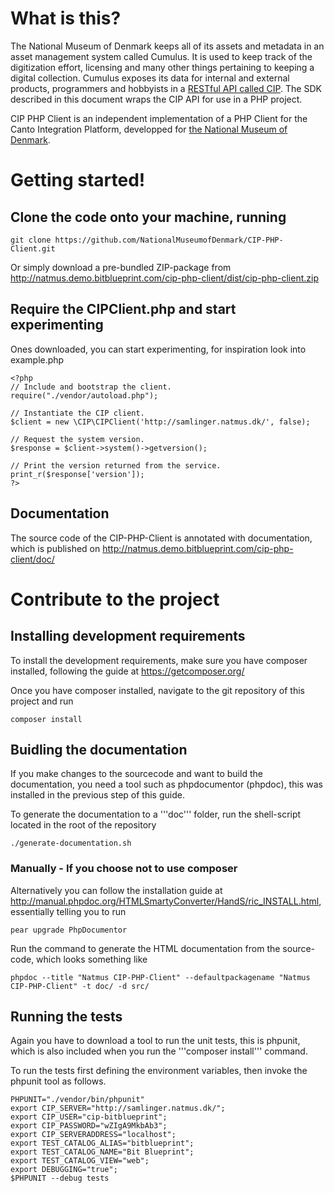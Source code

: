 # What is this?

The National Museum of Denmark keeps all of its assets and metadata in an asset management system called Cumulus. It is used to keep track of the digitization effort, licensing and many other things pertaining to keeping a digital collection. Cumulus exposes its data for internal and external products, programmers and hobbyists in a [RESTful API called CIP](http://samlinger.natmus.dk/CIP/doc/CIP.html). The SDK described in this document wraps the CIP API for use in a PHP project.

CIP PHP Client is an independent implementation of a PHP Client for the Canto Integration Platform, developped for [the National Museum of Denmark](http://digital.natmus.dk/).

# Getting started!

## Clone the code onto your machine, running

	git clone https://github.com/NationalMuseumofDenmark/CIP-PHP-Client.git

Or simply download a pre-bundled ZIP-package from http://natmus.demo.bitblueprint.com/cip-php-client/dist/cip-php-client.zip
	
## Require the CIPClient.php and start experimenting

Ones downloaded, you can start experimenting, for inspiration look into example.php

	<?php
	// Include and bootstrap the client.
	require("./vendor/autoload.php");
	
	// Instantiate the CIP client.
	$client = new \CIP\CIPClient('http://samlinger.natmus.dk/', false);
	
	// Request the system version.
	$response = $client->system()->getversion();
	
	// Print the version returned from the service.
	print_r($response['version']);
	?>
	
## Documentation

The source code of the CIP-PHP-Client is annotated with documentation, which is published on http://natmus.demo.bitblueprint.com/cip-php-client/doc/

# Contribute to the project

## Installing development requirements

To install the development requirements, make sure you have composer installed, following the guide at https://getcomposer.org/

Once you have composer installed, navigate to the git repository of this project and run

	composer install

## Buidling the documentation

If you make changes to the sourcecode and want to build the documentation, you need a tool such as phpdocumentor (phpdoc), this was installed in the previous step of this guide.

To generate the documentation to a '''doc''' folder, run the shell-script located in the root of the repository

	./generate-documentation.sh

### Manually - If you choose not to use composer

Alternatively you can follow the installation guide at http://manual.phpdoc.org/HTMLSmartyConverter/HandS/ric_INSTALL.html, essentially telling you to run

    pear upgrade PhpDocumentor
    
Run the command to generate the HTML documentation from the source-code, which looks something like

    phpdoc --title "Natmus CIP-PHP-Client" --defaultpackagename "Natmus CIP-PHP-Client" -t doc/ -d src/

## Running the tests

Again you have to download a tool to run the unit tests, this is phpunit, which is also included when you run the '''composer install''' command.

To run the tests first defining the environment variables, then invoke the phpunit tool as follows.

	PHPUNIT="./vendor/bin/phpunit"
	export CIP_SERVER="http://samlinger.natmus.dk/";
	export CIP_USER="cip-bitblueprint";
	export CIP_PASSWORD="wZIgA9MkbAb3";
	export CIP_SERVERADDRESS="localhost";
	export TEST_CATALOG_ALIAS="bitblueprint";
	export TEST_CATALOG_NAME="Bit Blueprint";
	export TEST_CATALOG_VIEW="web";
	export DEBUGGING="true";
	$PHPUNIT --debug tests
